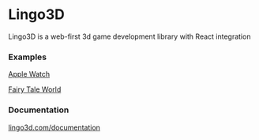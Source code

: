 # Lingo3D
Lingo3D is a web-first 3d game development library with React integration

### Examples
[Apple Watch](https://www.lingo3d.com/apple-watch)

[Fairy Tale World](https://www.lingo3d.com/fairy-tale)

### Documentation
[lingo3d.com/documentation](https://www.lingo3d.com/documentation)